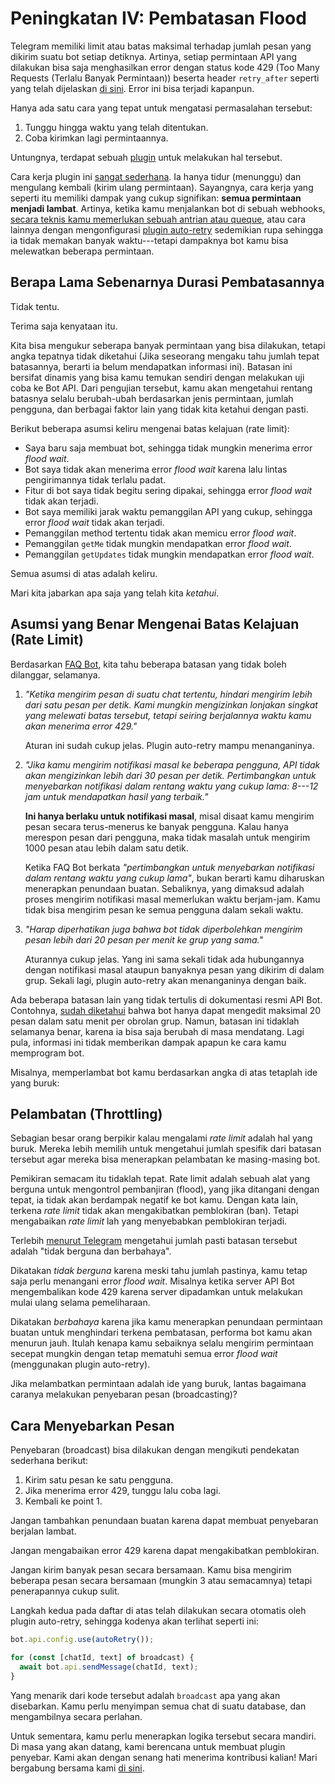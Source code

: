 # Peningkatan IV: Pembatasan Flood

Telegram memiliki limit atau batas maksimal terhadap jumlah pesan yang dikirim suatu bot setiap detiknya.
Artinya, setiap permintaan API yang dilakukan bisa saja menghasilkan error dengan status kode 429 (Too Many Requests (Terlalu Banyak Permintaan)) beserta header `retry_after` seperti yang telah dijelaskan [di sini](https://core.telegram.org/bots/api#responseparameters).
Error ini bisa terjadi kapanpun.

Hanya ada satu cara yang tepat untuk mengatasi permasalahan tersebut:

1. Tunggu hingga waktu yang telah ditentukan.
2. Coba kirimkan lagi permintaannya.

Untungnya, terdapat sebuah [plugin](../plugins/auto-retry) untuk melakukan hal tersebut.

Cara kerja plugin ini [sangat sederhana](https://github.com/grammyjs/auto-retry/blob/main/src/index.ts).
Ia hanya tidur (menunggu) dan mengulang kembali (kirim ulang permintaan).
Sayangnya, cara kerja yang seperti itu memiliki dampak yang cukup signifikan: **semua permintaan menjadi lambat**.
Artinya, ketika kamu menjalankan bot di sebuah webhooks, [secara teknis kamu memerlukan sebuah antrian atau queque](../guide/deployment-types#mengakhiri-request-webhook-tepat-waktu), atau cara lainnya dengan mengonfigurasi [plugin auto-retry](../plugins/auto-retry) sedemikian rupa sehingga ia tidak memakan banyak waktu---tetapi dampaknya bot kamu bisa melewatkan beberapa permintaan.

## Berapa Lama Sebenarnya Durasi Pembatasannya

Tidak tentu.

Terima saja kenyataan itu.

Kita bisa mengukur seberapa banyak permintaan yang bisa dilakukan, tetapi angka tepatnya tidak diketahui (Jika seseorang mengaku tahu jumlah tepat batasannya, berarti ia belum mendapatkan informasi ini).
Batasan ini bersifat dinamis yang bisa kamu temukan sendiri dengan melakukan uji coba ke Bot API.
Dari pengujian tersebut, kamu akan mengetahui rentang batasnya selalu berubah-ubah berdasarkan jenis permintaan, jumlah pengguna, dan berbagai faktor lain yang tidak kita ketahui dengan pasti.

Berikut beberapa asumsi keliru mengenai batas kelajuan (rate limit):

- Saya baru saja membuat bot, sehingga tidak mungkin menerima error _flood wait_.
- Bot saya tidak akan menerima error _flood wait_ karena lalu lintas pengirimannya tidak terlalu padat.
- Fitur di bot saya tidak begitu sering dipakai, sehingga error _flood wait_ tidak akan terjadi.
- Bot saya memiliki jarak waktu pemanggilan API yang cukup, sehingga error _flood wait_ tidak akan terjadi.
- Pemanggilan method tertentu tidak akan memicu error _flood wait_.
- Pemanggilan `getMe` tidak mungkin mendapatkan error _flood wait_.
- Pemanggilan `getUpdates` tidak mungkin mendapatkan error _flood wait_.

Semua asumsi di atas adalah keliru.

Mari kita jabarkan apa saja yang telah kita _ketahui_.

## Asumsi yang Benar Mengenai Batas Kelajuan (Rate Limit)

Berdasarkan [FAQ Bot](https://core.telegram.org/bots/faq#my-bot-is-hitting-limits-how-do-i-avoid-this), kita tahu beberapa batasan yang tidak boleh dilanggar, selamanya.

1. _"Ketika mengirim pesan di suatu chat tertentu, hindari mengirim lebih dari satu pesan per detik. Kami mungkin mengizinkan lonjakan singkat yang melewati batas tersebut, tetapi seiring berjalannya waktu kamu akan menerima error 429."_

   Aturan ini sudah cukup jelas. Plugin auto-retry mampu menanganinya.

2. _"Jika kamu mengirim notifikasi masal ke beberapa pengguna, API tidak akan mengizinkan lebih dari 30 pesan per detik. Pertimbangkan untuk menyebarkan notifikasi dalam rentang waktu yang cukup lama: 8---12 jam untuk mendapatkan hasil yang terbaik."_

   **Ini hanya berlaku untuk notifikasi masal**, misal disaat kamu mengirim pesan secara terus-menerus ke banyak pengguna.
   Kalau hanya merespon pesan dari pengguna, maka tidak masalah untuk mengirim 1000 pesan atau lebih dalam satu detik.

   Ketika FAQ Bot berkata _"pertimbangkan untuk menyebarkan notifikasi dalam rentang waktu yang cukup lama"_, bukan berarti kamu diharuskan menerapkan penundaan buatan.
   Sebaliknya, yang dimaksud adalah proses mengirim notifikasi masal memerlukan waktu berjam-jam.
   Kamu tidak bisa mengirim pesan ke semua pengguna dalam sekali waktu.

3. _"Harap diperhatikan juga bahwa bot tidak diperbolehkan mengirim pesan lebih dari 20 pesan per menit ke grup yang sama."_

   Aturannya cukup jelas.
   Yang ini sama sekali tidak ada hubungannya dengan notifikasi masal ataupun banyaknya pesan yang dikirim di dalam grup.
   Sekali lagi, plugin auto-retry akan menanganinya dengan baik.

Ada beberapa batasan lain yang tidak tertulis di dokumentasi resmi API Bot.
Contohnya, [sudah diketahui](https://t.me/tdlibchat/146123) bahwa bot hanya dapat mengedit maksimal 20 pesan dalam satu menit per obrolan grup.
Namun, batasan ini tidaklah selamanya benar, karena ia bisa saja berubah di masa mendatang.
Lagi pula, informasi ini tidak memberikan dampak apapun ke cara kamu memprogram bot.

Misalnya, memperlambat bot kamu berdasarkan angka di atas tetaplah ide yang buruk:

## Pelambatan (Throttling)

Sebagian besar orang berpikir kalau mengalami _rate limit_ adalah hal yang buruk.
Mereka lebih memilih untuk mengetahui jumlah spesifik dari batasan tersebut agar mereka bisa menerapkan pelambatan ke masing-masing bot.

Pemikiran semacam itu tidaklah tepat.
Rate limit adalah sebuah alat yang berguna untuk mengontrol pembanjiran (flood), yang jika ditangani dengan tepat, ia tidak akan berdampak negatif ke bot kamu.
Dengan kata lain, terkena _rate limit_ tidak akan mengakibatkan pemblokiran (ban).
Tetapi mengabaikan _rate limit_ lah yang menyebabkan pemblokiran terjadi.

Terlebih [menurut Telegram](https://t.me/tdlibchat/47285) mengetahui jumlah pasti batasan tersebut adalah "tidak berguna dan berbahaya".

Dikatakan _tidak berguna_ karena meski tahu jumlah pastinya, kamu tetap saja perlu menangani error _flood wait_.
Misalnya ketika server API Bot mengembalikan kode 429 karena server dipadamkan untuk melakukan mulai ulang selama pemeliharaan.

Dikatakan _berbahaya_ karena jika kamu menerapkan penundaan permintaan buatan untuk menghindari terkena pembatasan, performa bot kamu akan menurun jauh.
Itulah kenapa kamu sebaiknya selalu mengirim permintaan secepat mungkin dengan tetap mematuhi semua error _flood wait_ (menggunakan plugin auto-retry).

Jika melambatkan permintaan adalah ide yang buruk, lantas bagaimana caranya melakukan
penyebaran pesan (broadcasting)?

## Cara Menyebarkan Pesan

Penyebaran (broadcast) bisa dilakukan dengan mengikuti pendekatan sederhana berikut:

1. Kirim satu pesan ke satu pengguna.
2. Jika menerima error 429, tunggu lalu coba lagi.
3. Kembali ke point 1.

Jangan tambahkan penundaan buatan karena dapat membuat penyebaran berjalan lambat.

Jangan mengabaikan error 429 karena dapat mengakibatkan pemblokiran.

Jangan kirim banyak pesan secara bersamaan.
Kamu bisa mengirim beberapa pesan secara bersamaan (mungkin 3 atau semacamnya) tetapi penerapannya cukup sulit.

Langkah kedua pada daftar di atas telah dilakukan secara otomatis oleh plugin auto-retry, sehingga kodenya akan terlihat seperti ini:

```ts
bot.api.config.use(autoRetry());

for (const [chatId, text] of broadcast) {
  await bot.api.sendMessage(chatId, text);
}
```

Yang menarik dari kode tersebut adalah `broadcast` apa yang akan disebarkan.
Kamu perlu menyimpan semua chat di suatu database, dan mengambilnya secara perlahan.

Untuk sementara, kamu perlu menerapkan logika tersebut secara mandiri.
Di masa yang akan datang, kami berencana untuk membuat plugin penyebar.
Kami akan dengan senang hati menerima kontribusi kalian!
Mari bergabung bersama kami [di sini](https://t.me/grammyjs).
